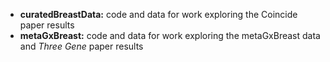 - **curatedBreastData:** code and data for work exploring the Coincide paper results
- **metaGxBreast:** code and data for work exploring the metaGxBreast data and _Three Gene_ paper results
